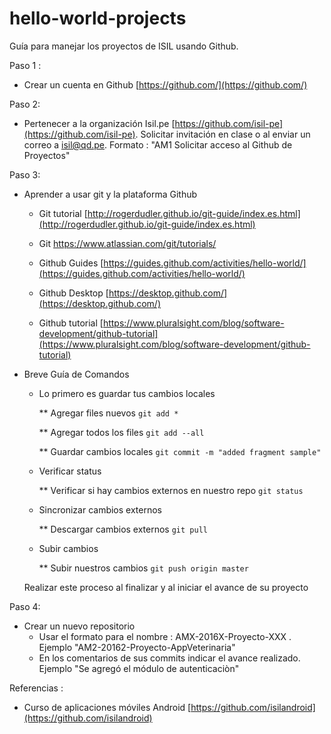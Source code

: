 # hello-world-projects
Guía para manejar los proyectos de ISIL  usando Github.

Paso 1 :

- Crear un cuenta en Github [https://github.com/](https://github.com/)

Paso 2:

- Pertenecer a la organización Isil.pe [https://github.com/isil-pe](https://github.com/isil-pe). Solicitar invitación en clase o al enviar un correo  a isil@qd.pe. Formato : "AM1 Solicitar acceso al Github de Proyectos"


Paso 3:

- Aprender a usar git y la plataforma Github

  * Git tutorial [http://rogerdudler.github.io/git-guide/index.es.html](http://rogerdudler.github.io/git-guide/index.es.html)
  
  * Git https://www.atlassian.com/git/tutorials/
  
  * Github Guides [https://guides.github.com/activities/hello-world/](https://guides.github.com/activities/hello-world/)
  
  * Github Desktop [https://desktop.github.com/](https://desktop.github.com/)
  
  * Github tutorial [https://www.pluralsight.com/blog/software-development/github-tutorial](https://www.pluralsight.com/blog/software-development/github-tutorial)
 
- Breve Guía de Comandos

  * Lo primero es guardar tus cambios locales
  
    ** Agregar files nuevos ``` git add * ```
    
    ** Agregar todos los files  ``` git add --all ```
    
    ** Guardar cambios locales ``` git commit -m "added fragment sample" ```
    
  * Verificar status
  
    ** Verificar si hay cambios externos en nuestro repo ``` git status ```
  
  * Sincronizar cambios externos
  
    ** Descargar cambios externos ``` git pull ```
    
  * Subir cambios
  
    ** Subir nuestros cambios ``` git push origin master ```
    
  Realizar este proceso al finalizar y al iniciar el avance de su proyecto

Paso 4:

- Crear un nuevo repositorio
    * Usar el formato para el nombre : AMX-2016X-Proyecto-XXX . Ejemplo "AM2-20162-Proyecto-AppVeterinaria"
    * En los comentarios de sus commits indicar el avance realizado. Ejemplo "Se agregó el módulo de autenticaciòn"


Referencias :

- Curso de aplicaciones móviles Android [https://github.com/isilandroid](https://github.com/isilandroid)



